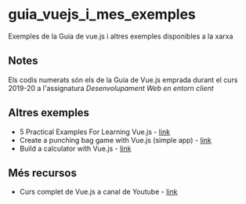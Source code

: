 # guia_vuejs_i_mes_exemples
 Exemples de la Guia de vue.js i altres exemples disponibles a la xarxa

## Notes
Els codis numerats són els de la Guia de Vue.js emprada durant el curs 2019-20 a l'assignatura *Desenvolupament Web en entorn client*

## Altres exemples
* 5 Practical Examples For Learning Vue.js - [link](https://tutorialzine.com/2016/03/5-practical-examples-for-learning-vue-js)
* Create a punching bag game with Vue.js (simple app) - [link](https://www.youtube.com/watch?v=WjfpQlVem-8)
* Build a calculator with Vue.js - [link](https://www.youtube.com/watch?v=m1_ih43p24s)

## Més recursos
- Curs complet de Vue.js a canal de Youtube - [link](https://www.youtube.com/watch?v=5LYrN_cAJoA&list=PL4cUxeGkcC9gQcYgjhBoeQH7wiAyZNrYa)